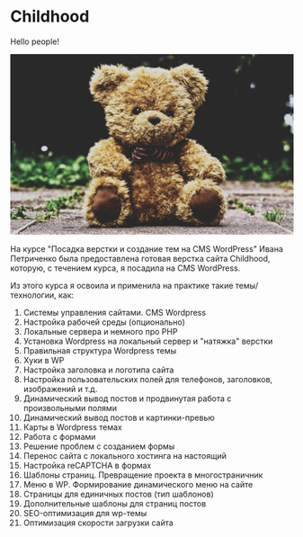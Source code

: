 # Childhood

Hello people!

![childhood](https://github.com/Sati-prog/24_childhood/blob/main/assets/img/toy_1.jpg)

На курсе "Посадка верстки и создание тем на CMS WordPress" Ивана Петриченко
была предоставлена готовая верстка сайта Childhood, которую, с течением курса, я посадила на CMS
WordPress.

Из этого курса я освоила и применила на практике такие темы/технологии, как:

1. Системы управления сайтами. CMS Wordpress
2. Настройка рабочей среды (опционально)
3. Локальные сервера и немного про PHP
4. Установка Wordpress на локальный сервер и "натяжка" верстки
5. Правильная структура Wordpress темы
6. Хуки в WP
7. Настройка заголовка и логотипа сайта
8. Настройка пользовательских полей для телефонов, заголовков, изображений и т.д.
9. Динамический вывод постов и продвинутая работа с произвольными полями
10. Динамический вывод постов и картинки-превью
11. Карты в Wordpress темах
12. Работа с формами
13. Решение проблем с созданием формы
14. Перенос сайта с локального хостинга на настоящий
15. Настройка reCAPTCHA в формах
16. Шаблоны страниц. Превращение проекта в многостраничник
17. Меню в WP. Формирование динамического меню на сайте
18. Страницы для единичных постов (тип шаблонов)
19. Дополнительные шаблоны для страниц постов
20. SEO-оптимизация для wp-темы
21. Оптимизация скорости загрузки сайта
